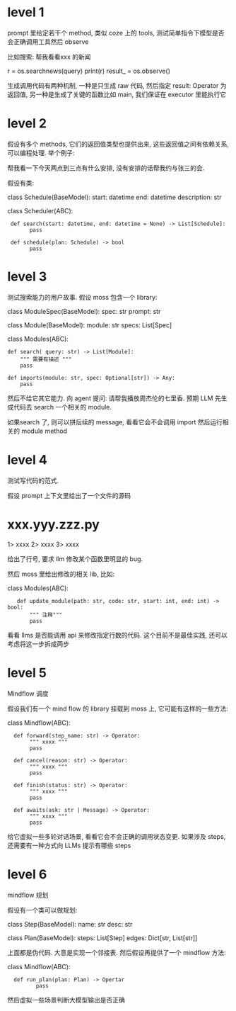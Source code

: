 # level 1

prompt 里给定若干个 method, 类似 coze 上的 tools, 测试简单指令下模型是否会正确调用工具然后 observe

比如搜索:  帮我看看xxx 的新闻

r = os.searchnews(query)
print(r)
result_ = os.observe()

生成调用代码有两种机制,  一种是只生成 raw 代码, 然后指定 result: Operator 为返回值,  另一种是生成了关键的函数比如 main, 我们保证在 executor 里能执行它


# level 2

假设有多个 methods, 它们的返回值类型也提供出来,  这些返回值之间有依赖关系, 可以编程处理. 举个例子: 

帮我看一下今天两点到三点有什么安排, 没有安排的话帮我约与张三的会. 

假设有类: 

class Schedule(BaseModel):
     start: datetime
     end: datetime
     description: str 

class Scheduler(ABC): 

     def search(start: datetime, end: datetime = None) -> List[Schedule]:
           pass

     def schedule(plan: Schedule) -> bool
           pass

# level 3

测试搜索能力的用户故事. 假设 moss 包含一个 library:

class ModuleSpec(BaseModel): 
      spec: str
      prompt: str

class Module(BaseModel): 
     module: str
     specs: List[Spec]

class Modules(ABC):

    def search( query: str) -> List[Module]:
        """ 需要有描述 """
        pass

    def imports(module: str, spec: Optional[str]) -> Any: 
        pass


然后不给它其它能力.  向 agent 提问: 请帮我播放周杰伦的七里香.  预期 LLM 先生成代码去 search 一个相关的 module. 

如果search 了, 则可以拼后续的 message,  看看它会不会调用 import 然后运行相关的 module method



# level 4

测试写代码的范式.

假设 prompt 上下文里给出了一个文件的源码
# xxx.yyy.zzz.py
1>  xxxx
2> xxxx
3> xxxx

给出了行号, 要求 llm 修改某个函数里明显的 bug. 

然后 moss 里给出修改的相关 lib, 比如: 

class Modules(ABC): 

       def update_module(path: str, code: str, start: int, end: int) -> bool: 
           """ 注释"""
           pass


看看 llms 是否能调用 api 来修改指定行数的代码.  这个目前不是最佳实践,  还可以考虑将这一步拆成两步

# level 5
Mindflow 调度

假设我们有一个 mind flow 的 library 挂载到 moss 上, 它可能有这样的一些方法: 

class Mindflow(ABC): 

      def forward(step_name: str) -> Operator: 
           """ xxxx """
           pass

      def cancel(reason: str) -> Operator: 
           """ xxxx """
           pass

      def finish(status: str) -> Operator: 
           """ xxxx """
           pass

      def awaits(ask: str | Message) -> Operator: 
           """ xxxx """
           pass


给它虚拟一些多轮对话场景,  看看它会不会正确的调用状态变更. 如果涉及 steps, 还需要有一种方式向 LLMs 提示有哪些 steps


# level 6
mindflow 规划

假设有一个类可以做规划: 

class Step(BaseModel): 
     name: str
     desc: str

class Plan(BaseModel): 
      steps: List[Step]
      edges: Dict[str, List[str]]


上面都是伪代码.  大意是实现一个邻接表. 然后假设再提供了一个 mindflow 方法: 

class Mindflow(ABC): 

      def run_plan(plan: Plan) -> Opertar
             pass

然后虚拟一些场景判断大模型输出是否正确

